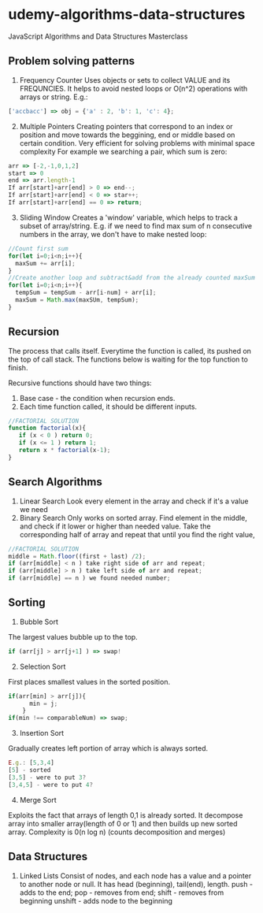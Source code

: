 # udemy-algorithms-data-structures
JavaScript Algorithms and Data Structures Masterclass

## Problem solving patterns

1. Frequency Counter
  Uses objects or sets to collect VALUE and its FREQUNCIES.
  It helps to avoid nested loops or O(n^2) operations with arrays or string.
  E.g.:
  ```javascript
  ['accbacc'] => obj = {'a' : 2, 'b': 1, 'c': 4};
  ```
2. Multiple Pointers
  Creating pointers that correspond to an index or position and move towards the beggining, end or middle based on certain condition.
  Very efficient for solving problems with minimal space complexity
  For example we searching a pair, which sum is zero:
  ```javascript
  arr => [-2,-1,0,1,2]
  start => 0
  end => arr.length-1
  If arr[start]+arr[end] > 0 => end--;
  If arr[start]+arr[end] < 0 => star++;
  If arr[start]+arr[end] == 0 => return;
  ```

3. Sliding Window
  Creates a 'window' variable, which helps to track a subset of array/string.
  E.g. if we need to find max sum of n consecutive numbers in the array, we don't have to make nested loop:
  ```javascript
  //Count first sum
  for(let i=0;i<n;i++){
    maxSum += arr[i];
  }
  //Create another loop and subtract&add from the already counted maxSum
  for(let i=0;i<n;i++){
    tempSum = tempSum - arr[i-num] + arr[i];
    maxSum = Math.max(maxSUm, tempSum);
  }
  ```

## Recursion

  The process that calls itself.
  Everytime the function is called, its pushed on the top of call stack. The functions below is waiting for the top function to finish.

  Recursive functions should have two things:
  1. Base case - the condition when recursion ends.
  2. Each time function called, it should be different inputs.

  ```javascript
  //FACTORIAL SOLUTION
  function factorial(x){
     if (x < 0 ) return 0;
     if (x <= 1 ) return 1;
     return x * factorial(x-1);
  }
  ```

## Search Algorithms

  1. Linear Search
  Look every element in the array and check if it's a value we need
  2. Binary Search
  Only works on sorted array. Find element in the middle, and check if it lower or higher than needed value. Take the corresponding half of array and repeat that until you find the right value,
  ```javascript
  //FACTORIAL SOLUTION
  middle = Math.floor((first + last) /2);
  if (arr[middle] < n ) take right side of arr and repeat;
  if (arr[middle] > n ) take left side of arr and repeat;
  if (arr[middle] == n ) we found needed number;
  ```
## Sorting

  1. Bubble Sort

  The largest values bubble up to the top.
  ```javascript
  if (arr[j] > arr[j+1] ) => swap!
  ```
  2. Selection Sort

  First places smallest values in the sorted position.
  ```javascript
  if(arr[min] > arr[j]){
        min = j;
      }
  if(min !== comparableNum) => swap;
  ```

  3. Insertion Sort

  Gradually creates left portion of array which is always sorted.
  ```javascript
  E.g.: [5,3,4]
  [5] - sorted
  [3,5] - were to put 3?
  [3,4,5] - were to put 4?
  ```

  4. Merge Sort

  Exploits the fact that arrays of length 0,1 is already sorted.
  It decompose array into smaller array(length of 0 or 1) and then builds up new sorted array.
  Complexity is 0(n log n) (counts decomposition and merges)

## Data Structures

  1. Linked Lists
    Consist of nodes, and each node has a value and a pointer to another node or null.
    It has head (beginning), tail(end), length.
    push - adds to the end;
    pop - removes from end;
    shift - removes from beginning
    unshift - adds node to the beginning
